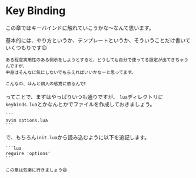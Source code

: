 # Key Binding

この章ではキーバインドに触れていこうかな〜なんて思います。

基本的には、やり方というか、テンプレートというか、そういうことだけ書いていくつもりです😉

```admonish note
ある程度実用性のある例示をしようとすると、どうしても自分で使ってる設定が出てきちゃうんですが、
中身はそんなに気にしないでもらえればいいかなーと思ってます。

こんなの、ほんと個人の感覚に依るんで❗
```

ってことで、まずはやっぱりいつも通りですが、
`lua`ディレクトリに`keybinds.lua`とかなんとかでファイルを作成しておきましょう。

~~~admonish quote title="keybinds.luaを作る"
```
nvim options.lua
```
~~~

で、もちろん`init.lua`から読み込むように以下を追記します。

~~~admonish example title="../init.lua"
```lua
require 'options'
```
~~~

```admonish success
この章は気楽に行きましょう😆
```
